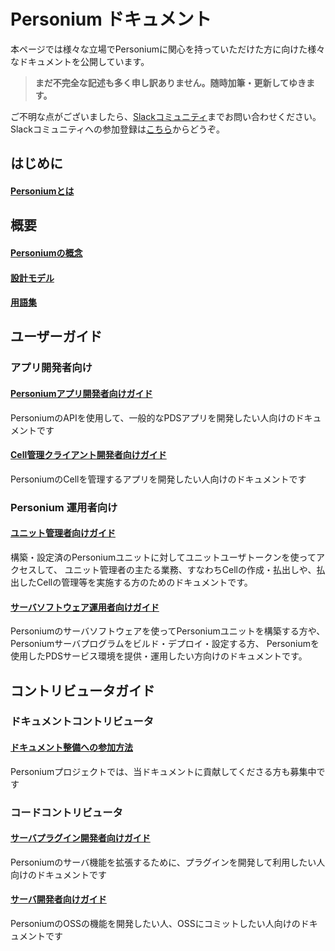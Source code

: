 #  Personium ドキュメント

本ページでは様々な立場でPersoniumに関心を持っていただけた方に向けた様々なドキュメントを公開しています。
> __まだ不完全な記述も多く申し訳ありません。随時加筆・更新してゆきます。__

ご不明な点がございましたら、[Slackコミュニティ](https://personium-io.slack.com/)までお問い合わせください。
Slackコミュニティへの参加登録は[こちら](https://goo.gl/forms/ODgVX6eMkRDtReLg1)からどうぞ。

## はじめに
#### [Personiumとは](./overview/001_Introduction.md)

## 概要
#### [Personiumの概念](./user_guide/001_Personium_Concepts.md)
#### [設計モデル](./user_guide/005_Model_construction.md)
#### [用語集](./user_guide/008_Glossary.md)

## ユーザーガイド  
### アプリ開発者向け  

#### [Personiumアプリ開発者向けガイド](./app-developer/)  
PersoniumのAPIを使用して、一般的なPDSアプリを開発したい人向けのドキュメントです

#### [Cell管理クライアント開発者向けガイド](./cell-client-developer/)  
PersoniumのCellを管理するアプリを開発したい人向けのドキュメントです

### Personium 運用者向け
#### [ユニット管理者向けガイド](./unit-administrator/)
構築・設定済のPersoniumユニットに対してユニットユーザトークンを使ってアクセスして、 ユニット管理者の主たる業務、すなわちCellの作成・払出しや、払出したCellの管理等を実施する方のためのドキュメントです。

#### [サーバソフトウェア運用者向けガイド](./server-operator/)
Personiumのサーバソフトウェアを使ってPersoniumユニットを構築する方や、Personiumサーバプログラムをビルド・デプロイ・設定する方、
Personiumを使用したPDSサービス環境を提供・運用したい方向けのドキュメントです。

## コントリビュータガイド  
### ドキュメントコントリビュータ  
#### [ドキュメント整備への参加方法](./document-writer/)  
Personiumプロジェクトでは、当ドキュメントに貢献してくださる方も募集中です
  
### コードコントリビュータ  
#### [サーバプラグイン開発者向けガイド](./plugin-developer/)
Personiumのサーバ機能を拡張するために、プラグインを開発して利用したい人向けのドキュメントです

#### [サーバ開発者向けガイド](./software-developer/)
PersoniumのOSSの機能を開発したい人、OSSにコミットしたい人向けのドキュメントです
